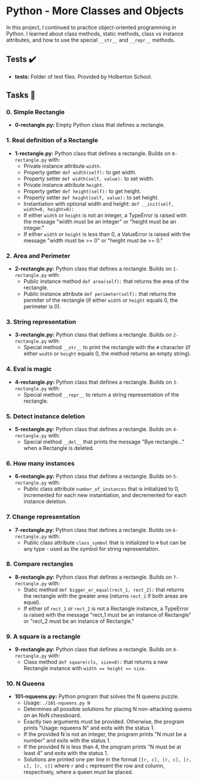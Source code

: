 # Python - More Classes and Objects

In this project, I continued to practice object-oriented programming in Python. I learned about class methods, static methods, class vs instance attributes, and how to use the special `__str__` and `__repr__` methods.

## Tests ✔️
- **tests:** Folder of test files. Provided by Holberton School.

## Tasks 📃

### 0. Simple Rectangle
- **0-rectangle.py:** Empty Python class that defines a rectangle.

### 1. Real definition of a Rectangle
- **1-rectangle.py:** Python class that defines a rectangle. Builds on `0-rectangle.py` with:
  - Private instance attribute `width`.
  - Property getter `def width(self):` to get width.
  - Property setter `def width(self, value):` to set width.
  - Private instance attribute `height`.
  - Property getter `def height(self):` to get height.
  - Property setter `def height(self, value):` to set height.
  - Instantiation with optional width and height: `def __init(self, width=0, height=0):`
  - If either `width` or `height` is not an integer, a TypeError is raised with the message "width must be an integer" or "height must be an integer."
  - If either `width` or `height` is less than 0, a ValueError is raised with the message "width must be >= 0" or "height must be >= 0."

### 2. Area and Perimeter
- **2-rectangle.py:** Python class that defines a rectangle. Builds on `1-rectangle.py` with:
  - Public instance method `def area(self):` that returns the area of the rectangle.
  - Public instance attribute `def perimeter(self):` that returns the permiter of the rectangle (if either `width` or `height` equals 0, the perimeter is 0).

### 3. String representation
- **3-rectangle.py:** Python class that defines a rectangle. Builds on `2-rectangle.py` with:
  - Special method `__str__` to print the rectangle with the `#` character (if either `width` or `height` equals 0, the method returns an empty string).

### 4. Eval is magic
- **4-rectangle.py:** Python class that defines a rectangle. Builds on `3-rectangle.py` with:
  - Special method `__repr__` to return a string representation of the rectangle.

### 5. Detect instance deletion
- **5-rectangle.py:** Python class that defines a rectangle. Builds on `4-rectangle.py` with:
  - Special method `__del__` that prints the message "Bye rectangle..." when a Rectangle is deleted.

### 6. How many instances
- **6-rectangle.py:** Python class that defines a rectangle. Builds on `5-rectangle.py` with:
  - Public class attribute `number_of_instances` that is initialized to 0, incremented for each new instantiation, and decremented for each instance deletion.

### 7. Change representation
- **7-rectangle.py:** Python class that defines a rectangle. Builds on `6-rectangle.py` with:
  - Public class attribute `class_symbol` that is initialized to `#` but can be any type - used as the symbol for string representation.

### 8. Compare rectangles
- **8-rectangle.py:** Python class that defines a rectangle. Builds on `7-rectangle.py` with:
  - Static method `def bigger_or_equal(rect_1, rect_2):` that returns the rectangle with the greater area (returns `rect_1` if both areas are equal).
  - If either of `rect_1` or `rect_2` is not a Rectangle instance, a TypeError is raised with the message "rect_1 must be an instance of Rectangle" or "rect_2 must be an instance of Rectangle."

### 9. A square is a rectangle
- **9-rectangle.py:** Python class that defines a rectangle. Builds on `8-rectangle.py` with:
  - Class method `def square(cls, size=0):` that returns a new Rectangle instance with `width == height == size.`

### 10. N Queens
- **101-nqueens.py:** Python program that solves the N queens puzzle.
  - Usage: `./101-nqueens.py N`
  - Determines all possible solutions for placing N non-attacking queens on an NxN chessboard.
  - Exactly two arguments must be provided. Otherwise, the program prints "Usage: nqueens N" and exits with the status 1.
  - If the provided N is not an integer, the program prints "N must be a number" and exits with the status 1.
  - If the provided N is less than 4, the program prints "N must be at least 4" and exits with the status 1.
  - Solutions are printed one per line in the format `[[r, c], [r, c], [r, c], [r, c]]` where `r` and `c` represent the row and column, respectively, where a queen must be placed.
